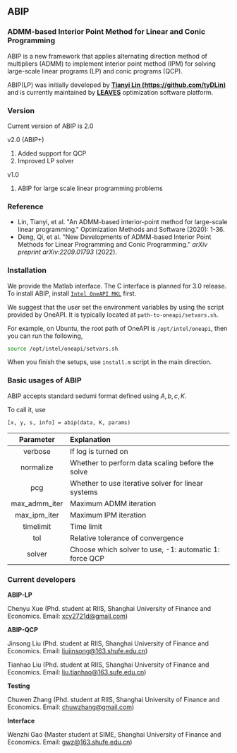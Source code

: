 ## ABIP
### ADMM-based Interior Point Method for Linear and Conic Programming

ABIP is a new framework that applies alternating direction method of multipliers (ADMM) to implement interior point method (IPM) for solving large-scale linear programs (LP) and conic programs (QCP).

ABIP(LP) was initially developed by **[Tianyi Lin (https://github.com/tyDLin)](https://github.com/tyDLin)** and is currently maintained by **[LEAVES](https://leaves.shufe.edu.cn)**  optimization software platform. 

### Version
Current version of ABIP is 2.0

v2.0 (ABIP+)

1. Added support for QCP
2. Improved LP solver

v1.0

1. ABIP for large scale linear programming problems

### Reference

- Lin, Tianyi, et al. "An ADMM-based interior-point method for large-scale linear programming." Optimization Methods and Software (2020): 1-36.
- Deng, Qi, et al. "New Developments of ADMM-based Interior Point Methods for Linear Programming and Conic Programming." *arXiv preprint arXiv:2209.01793* (2022).

### Installation

We provide the Matlab interface. The C interface is planned for 3.0 release.
To install ABIP, install [`Intel OneAPI MKL`](https://www.intel.com/content/www/us/en/developer/tools/oneapi/toolkits.html#base-kit) first.

We suggest that the user set the environment variables by using the script provided by OneAPI.
It is typically located at `path-to-oneapi/setvars.sh`.

For example, on Ubuntu, the root path of OneAPI is `/opt/intel/oneapi`, then you can run the following,

```bash
source /opt/intel/oneapi/setvars.sh       
``` 

When you finish the setups, use `install.m` script in the main direction.

### Basic usages of ABIP

ABIP accepts standard sedumi format defined using $A, b, c, K$.

To call it, use

```
[x, y, s, info] = abip(data, K, params)
```

|   Parameter   | Explanation                                            |
| :-----------: | :----------------------------------------------------- |
|    verbose    | If log is turned on                                    |
|   normalize   | Whether to perform data scaling before the solve       |
|      pcg      | Whether to use iterative solver for linear systems     |
| max_admm_iter | Maximum ADMM iteration                                 |
| max_ipm_iter  | Maximum IPM iteration                                  |
|   timelimit   | Time limit                                             |
|      tol      | Relative tolerance of convergence                      |
|    solver     | Choose which solver to use, -1: automatic 1: force QCP |

### Current developers

**ABIP-LP**

Chenyu Xue (Phd. student at RIIS, Shanghai University of Finance and Economics. Email: xcy2721d@gmail.com)

**ABIP-QCP**

Jinsong Liu (Phd. student at RIIS, Shanghai University of Finance and Economics. Email: liujinsong@163.shufe.edu.cn)

Tianhao Liu (Phd. student at RIIS, Shanghai University of Finance and Economics. Email: liu.tianhao@163.sufe.edu.cn)

**Testing**

Chuwen Zhang (Phd. student at RIIS, Shanghai University of Finance and Economics. Email: chuwzhang@gmail.com)

**Interface**

Wenzhi Gao (Master student at SIME, Shanghai University of Finance and Economics. Email: gwz@163.shufe.edu.cn)
